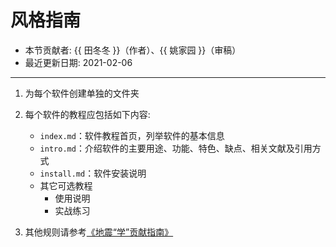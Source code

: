 # 风格指南

- 本节贡献者: {{ 田冬冬 }}（作者）、{{ 姚家园 }}（审稿）
- 最近更新日期: 2021-02-06

---

1. 为每个软件创建单独的文件夹

2. 每个软件的教程应包括如下内容:

   - `index.md`：软件教程首页，列举软件的基本信息
   - `intro.md`：介绍软件的主要用途、功能、特色、缺点、相关文献及引用方式
   - `install.md`：软件安装说明
   - 其它可选教程
     - 使用说明
     - 实战练习

3. 其他规则请参考[《地震“学”贡献指南》](https://seismo-learn.org/contributing/)
